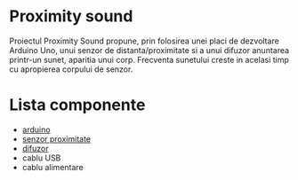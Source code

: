# Proximity sound
Proiectul Proximity Sound propune, prin folosirea unei placi de dezvoltare Arduino Uno, unui senzor de distanta/proximitate si a unui difuzor anuntarea printr-un sunet, aparitia unui corp.
Frecventa sunetului creste in acelasi timp cu apropierea corpului de senzor.

# Lista componente

* [arduino](https://www.robofun.ro/arduino_uno_v3)
* [senzor proximitate](https://www.robofun.ro/senzor_sharp_%20GP2D120XJ00F)
* [difuzor](https://www.robofun.ro/minidifuzor-brick)
* cablu USB
* cablu alimentare
